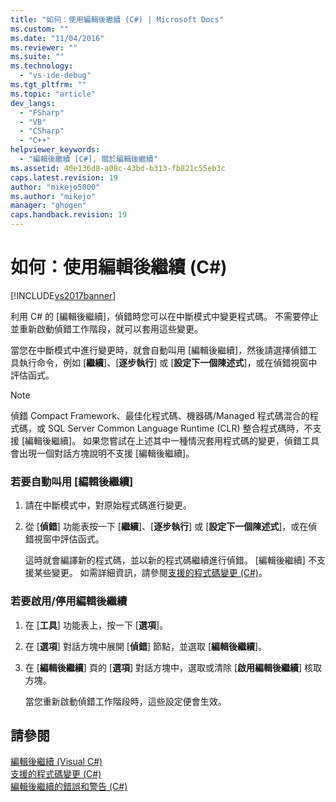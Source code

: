 ```yaml
---
title: "如何：使用編輯後繼續 (C#) | Microsoft Docs"
ms.custom: ""
ms.date: "11/04/2016"
ms.reviewer: ""
ms.suite: ""
ms.technology: 
  - "vs-ide-debug"
ms.tgt_pltfrm: ""
ms.topic: "article"
dev_langs: 
  - "FSharp"
  - "VB"
  - "CSharp"
  - "C++"
helpviewer_keywords: 
  - "編輯後繼續 [C#], 關於編輯後繼續"
ms.assetid: 40e136d8-a08c-43bd-b313-fb821c55eb3c
caps.latest.revision: 19
author: "mikejo5000"
ms.author: "mikejo"
manager: "ghogen"
caps.handback.revision: 19
---
```

# 如何：使用編輯後繼續 (C#)
[!INCLUDE[vs2017banner](../code-quality/includes/vs2017banner.md)]

利用 C\# 的 \[編輯後繼續\]，偵錯時您可以在中斷模式中變更程式碼。  不需要停止並重新啟動偵錯工作階段，就可以套用這些變更。  
  
 當您在中斷模式中進行變更時，就會自動叫用 \[編輯後繼續\]，然後請選擇偵錯工具執行命令，例如 \[**繼續**\]、\[**逐步執行**\] 或 \[**設定下一個陳述式**\]，或在偵錯視窗中評估函式。  
  
> [!NOTE]
>  偵錯 Compact Framework、最佳化程式碼、機器碼\/Managed 程式碼混合的程式碼，或 SQL Server Common Language Runtime \(CLR\) 整合程式碼時，不支援 \[編輯後繼續\]。  如果您嘗試在上述其中一種情況套用程式碼的變更，偵錯工具會出現一個對話方塊說明不支援 \[編輯後繼續\]。  
  
### 若要自動叫用 \[編輯後繼續\]  
  
1.  請在中斷模式中，對原始程式碼進行變更。  
  
2.  從 \[**偵錯**\] 功能表按一下 \[**繼續**\]、\[**逐步執行**\] 或 \[**設定下一個陳述式**\]，或在偵錯視窗中評估函式。  
  
     這時就會編譯新的程式碼，並以新的程式碼繼續進行偵錯。  \[編輯後繼續\] 不支援某些變更。  如需詳細資訊，請參閱[支援的程式碼變更 \(C\#\)](../debugger/supported-code-changes-csharp.md)。  
  
### 若要啟用\/停用編輯後繼續  
  
1.  在 \[**工具**\] 功能表上，按一下 \[**選項**\]。  
  
2.  在 \[**選項**\] 對話方塊中展開 \[**偵錯**\] 節點，並選取 \[**編輯後繼續**\]。  
  
3.  在 \[**編輯後繼續**\] 頁的 \[**選項**\] 對話方塊中，選取或清除 \[**啟用編輯後繼續**\] 核取方塊。  
  
     當您重新啟動偵錯工作階段時，這些設定便會生效。  
  
## 請參閱  
 [編輯後繼續 \(Visual C\#\)](../debugger/edit-and-continue-visual-csharp.md)   
 [支援的程式碼變更 \(C\#\)](../debugger/supported-code-changes-csharp.md)   
 [編輯後繼續的錯誤和警告 \(C\#\)](../misc/edit-and-continue-errors-and-warnings-csharp.md)